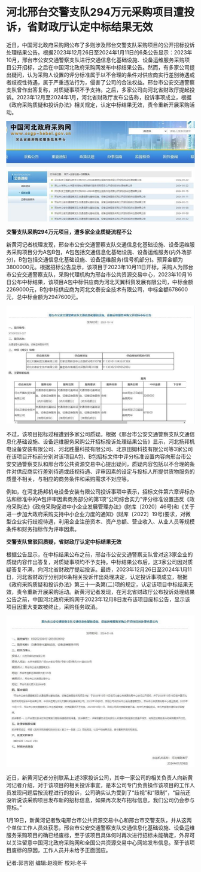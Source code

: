 # 河北邢台交警支队294万元采购项目遭投诉，省财政厅认定中标结果无效

近日，中国河北政府采购网公布了多则涉及邢台交警支队采购项目的公开招标投诉处理结果公告。根据2023年12月26日至2024年1月11日的6条公告显示：2023年10月，邢台市公安交通警察支队进行交通信息化基础设施、设备运维服务采购项目公开招标，之后在中国河北政府采购网发布中标结果公告。然而，有多家公司提出疑问，认为采购人设置的评分标准属于以不合理的条件对供应商实行差别待遇或者歧视性待遇，属于严重违法行为，侵害了公司的合法权益。邢台市公安交通警察支队曾作出答复称，对质疑事项不予支持。之后，多家公司向河北省财政厅提起投诉。2023年12月至2024年1月，河北省财政厅发布公告称，投诉事项成立，根据《政府采购质疑和投诉办法》相关规定，认定中标结果无效，责令重新开展采购活动。

![b7b038897e5621595086485d424f4d05.jpg](https://raw.githubusercontent.com/qqhsx/qqnews_image/main/2024/01/22/河北邢台交警支队294万元采购项目遭投诉，省财政厅认定中标结果无效/b7b038897e5621595086485d424f4d05.jpg)

**交警支队采购294万元项目，遭多家企业质疑流程不公**

新黄河记者梳理发现，邢台市公安交通警察支队交通信息化基础设施、设备运维服务采购项目分为A包B包，A包包括交通信息化基础设施、设备运维服务(内外场部分)，B包包括交通信息化基础设施、设备运维服务(信号机部分)。预算金额为3800000元。根据招标公告显示，该项目于2023年10月11日开标，采购人为邢台市公安交通警察支队，采购代理机构为邢台市公共资源交易中心，2023年10月16日公布中标结果，该项目A包中标供应商为河北天翼科贸发展有限公司，中标金额2269000元，B包中标供应商为河北文泰安全技术有限公司，中标金额678600元，总中标金额为2947600元。

![1500ad40555fce016ca98afdcdc7c311.jpg](https://raw.githubusercontent.com/qqhsx/qqnews_image/main/2024/01/22/河北邢台交警支队294万元采购项目遭投诉，省财政厅认定中标结果无效/1500ad40555fce016ca98afdcdc7c311.jpg)

不过，该项目招标过程遭到多家公司质疑。根据《邢台市公安交通警察支队交通信息化基础设施、设备运维服务采购公开招标投诉处理结果公告》显示，河北扬邦机电设备安装有限公司、河北胜墨科技有限公司、北京田姆科技有限公司等3家公司在该项目开标前分别对该项目A包、B包招标文件中评分标准设置内容向邢台市公安交通警察支队和邢台市公共资源交易中心提出疑问，质疑内容包括以不合理的条件对供应商实行差别待遇或歧视待遇、评审因素的设定与投标人所提供货物服务的质量不相关，与相应的商务条件和采购需求不对应等。

例如，在河北扬邦机电设备安装有限公司投诉事项中表示，招标文件第六章评标办法和标准中的A包评审因素商务部分的第1项“公司综合实力”评分标准设置违反《政府采购法》《政府采购促进中小企业发展管理办法》(财库〔2020〕46号)和《关于进一步加大政府采购支持中小企业力度的通知》(财库〔2022〕19号)要求，对微型企业实行歧视待遇，利用企业注册资本、资产总额、营业收入、从业人员等规模条件和财务指标作为评审因素。

**交警支队曾驳回质疑，省财政厅认定中标结果无效**

根据公告显示，在中标结果公布之前，邢台市公安交通警察支队曾对这3家企业的质疑内容作出答复，对质疑事项均不予支持。中标结果公布后，这3家公司因对质疑答复不满，向河北省财政厅提起投诉。最终，2023年12月26日至2024年1月11日，河北省财政厅分别对6条相关投诉作出处理决定，认定投诉事项成立，根据《政府采购质疑和投诉办法》第三十一条第(二)项的规定，认定该项目中标结果无效，责令重新开展采购活动。新黄河记者发现，在河北省财政厅公布投诉处理结果公告之前，中国河北政府采购网于2023年12月8日发布该项目废标公告，显示该项目因重大变故被终止，采购任务取消。

![c1d6365809a3ec24d012c0880d2f24ea.jpg](https://raw.githubusercontent.com/qqhsx/qqnews_image/main/2024/01/22/河北邢台交警支队294万元采购项目遭投诉，省财政厅认定中标结果无效/c1d6365809a3ec24d012c0880d2f24ea.jpg)

近日，新黄河记者分别联系上述3家投诉公司，其中一家公司的相关负责人向新黄河记者介绍，对于该项目的相关投诉事宜，是本公司专门负责操作该项目的工作人员发现问题后按流程进行的投诉，公司确实认为受到了“歧视”和“限制”，“目前还没听说该采购项目发布新的招标信息，如果再次发布招标信息，我们公司仍会参与竞标。”

1月19日，新黄河记者致电邢台市公共资源交易中心和邢台市交警支队，并从这两个单位工作人员处获悉，邢台市公安交通警察支队交通信息化基础设施、设备运维服务采购项目的确已经废标，至于该项目具体何时再次进行招标未能确定，外界可以关注留意中国河北政府采购网和全国公共资源交易中心网站发布信息。至于该项目废标的原因，工作人员并未给予正面回应。

记者:郭吉刚 编辑:赵晓昕 校对:冬平

